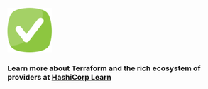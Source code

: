 <br>

<img src="../../assets/done.png" alt="drawing" width="100"/> 

<br>

### Learn more about Terraform and the rich ecosystem of providers at [HashiCorp Learn](https://learn.hashicorp.com/terraform)